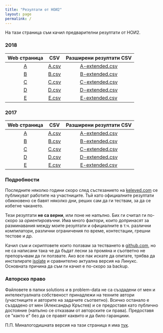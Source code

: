```yaml
---
title: "Резултати от НОИ2"
layout: page
permalink: /
---
```

На тази страница съм качил предварителни резултати от НОИ2.

### 2018

| Web страница        | CSV                         | Разширени резултати CSV                       |
|:-------------------:|:---------------------------:|:---------------------------------------------:|
| [A](2018/A) | [A.csv](results/2018/A.csv) | [A-extended.csv](2018/results/A-extended.csv) |
| [B](2018/B) | [B.csv](results/2018/B.csv) | [B-extended.csv](2018/results/B-extended.csv) |
| [C](2018/C) | [C.csv](results/2018/C.csv) | [C-extended.csv](2018/results/C-extended.csv) |
| [D](2018/D) | [D.csv](results/2018/D.csv) | [D-extended.csv](2018/results/D-extended.csv) |
| [E](2018/E) | [E.csv](results/2018/E.csv) | [E-extended.csv](2018/results/E-extended.csv) |

### 2017

| Web страница        | CSV                         | Разширени резултати CSV                      |
|:-------------------:|:---------------------------:|:---------------------------------------------:|
| [A](2017/A) | [A.csv](results/2017/A.csv) | [A-extended.csv](2017/results/A-extended.csv) |
| [B](2017/B) | [B.csv](results/2017/B.csv) | [B-extended.csv](2017/results/B-extended.csv) |
| [C](2017/C) | [C.csv](results/2017/C.csv) | [C-extended.csv](2017/results/C-extended.csv) |
| [D](2017/D) | [D.csv](results/2017/D.csv) | [D-extended.csv](2017/results/D-extended.csv) |
| [E](2017/E) | [E.csv](results/2017/E.csv) | [E-extended.csv](2017/results/E-extended.csv) |

### Подробности
Последните няколко години скоро след състезанието на [keleved.com][keleved] се
публикуват работите на участниците. Тъй като официалните резултати обикновено се
бавят няколко дни, реших сам да ги тествам, за да се избегне чакането.

Тези резултати **не са верни**, или поне не напълно.
Бих ги считал ги по-скоро за *ориентировъчни*. 
Има много фактори, които допринасят за разминавания между моите резултати и
официалните  в т.ч. различни компилатори, различни ограничения по време,
контестации, грешни тестове и др.

Качил съм и скриптовете които ползвам за тестването в [github.com][github], но
не са написани така че да бъдат лесни за промяна и съответно не препоръчвам да
ги ползвате. 
Ако все пак искате да опитате, трябва да инсталирате [isolate][isolate] и
сравнително актуална версия на Линукс.
Основната причина да съм ги качил е по-скоро за backup.

### Авторско право
Файловете в папки solutions и в problem-data не са създадени от мен и
интелектуалната собственост принадлежи на техните автори (участниците и авторите
на задачите съответно).
Всичко останало е създадено от мен (Александър Кръстев) и се предоставя като
публично достояние (напълно се отказвам от авторските си права).
Предоставя се "както е" без да се правят каквито и да било гаранциии.

П.П. Миналогодишната версия на тази страница я има [тук][old-index].

[keleved]: http://keleved.com
[isolate]: https://github.com/ioi/isolate
[github]: https://github.com/Alaxe/noi2-ranking
[old-index]: https://github.com/Alaxe/noi2-ranking/blob/5261d0b4c1e4f0a557794d24297719f5f0b0e137/README.md
